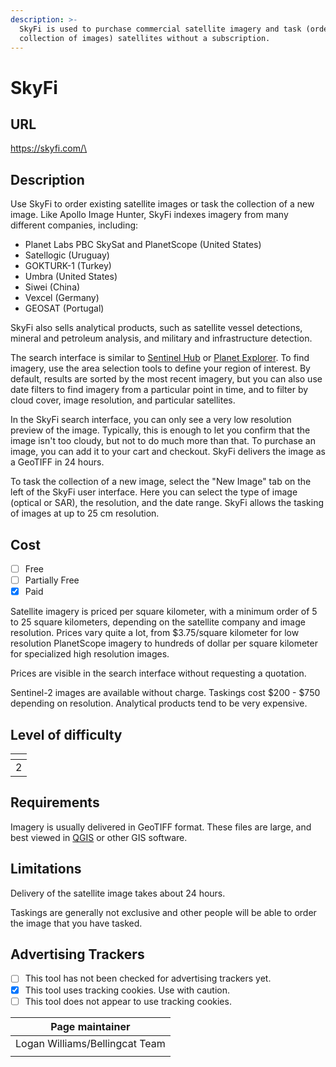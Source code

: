 ```yaml
---
description: >-
  SkyFi is used to purchase commercial satellite imagery and task (order the
  collection of images) satellites without a subscription.
---
```


# SkyFi

## URL

[https://skyfi.com/\
](https://skyfi.com/)

## Description

Use SkyFi to order existing satellite images or task the collection of a new image. Like Apollo Image Hunter, SkyFi indexes imagery from many different companies, including:

* Planet Labs PBC SkySat and PlanetScope (United States)
* Satellogic (Uruguay)
* GOKTURK-1 (Turkey)
* Umbra (United States)
* Siwei (China)
* Vexcel (Germany)
* GEOSAT (Portugal)

SkyFi also sells analytical products, such as satellite vessel detections, mineral and petroleum analysis, and military and infrastructure detection.

The search interface is similar to [Sentinel Hub](https://bellingcat.gitbook.io/toolkit/more/all-tools/sentinal-hub-playground) or [Planet Explorer](https://bellingcat.gitbook.io/toolkit/more/all-tools/planet-labs). To find imagery, use the area selection tools to define your region of interest. By default, results are sorted by the most recent imagery, but you can also use date filters to find imagery from a particular point in time, and to filter by cloud cover, image resolution, and particular satellites.

In the SkyFi search interface, you can only see a very low resolution preview of the image. Typically, this is enough to let you confirm that the image isn't too cloudy, but not to do much more than that. To purchase an image, you can add it to your cart and checkout. SkyFi delivers the image as a GeoTIFF in 24 hours.

To task the collection of a new image, select the "New Image" tab on the left of the SkyFi user interface. Here you can select the type of image (optical or SAR), the resolution, and the date range. SkyFi allows the tasking of images at up to 25 cm resolution.

## Cost

* [ ] Free
* [ ] Partially Free
* [x] Paid

Satellite imagery is priced per square kilometer, with a minimum order of 5 to 25 square kilometers, depending on the satellite company and image resolution. Prices vary quite a lot, from $3.75/square kilometer for low resolution PlanetScope imagery to hundreds of dollar per square kilometer for specialized high resolution images.

Prices are visible in the search interface without requesting a quotation.

Sentinel-2 images are available without charge. Taskings cost $200 - $750 depending on resolution. Analytical products tend to be very expensive.

## Level of difficulty

<table><thead><tr><th data-type="rating" data-max="5"></th></tr></thead><tbody><tr><td>2</td></tr></tbody></table>

## Requirements

Imagery is usually delivered in GeoTIFF format. These files are large, and best viewed in [QGIS](https://bellingcat.gitbook.io/toolkit/more/all-tools/qgis) or other GIS software.

## Limitations

Delivery of the satellite image takes about 24 hours.

Taskings are generally not exclusive and other people will be able to order the image that you have tasked.

## Advertising Trackers

* [ ] This tool has not been checked for advertising trackers yet.
* [x] This tool uses tracking cookies. Use with caution.
* [ ] This tool does not appear to use tracking cookies.

| Page maintainer                |
| ------------------------------ |
| Logan Williams/Bellingcat Team |
|                                |
